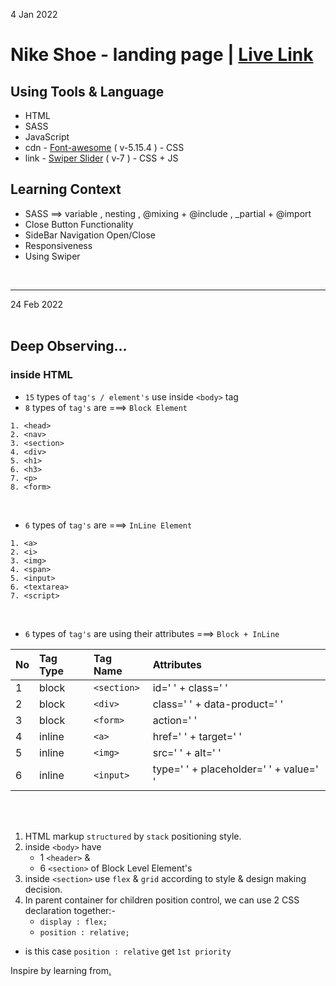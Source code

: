 4 Jan 2022 

# Nike Shoe - landing page | [Live Link](https://taiseen.github.io/shoe-landing-page)

## Using Tools & Language
* HTML
* SASS 
* JavaScript
* cdn - [Font-awesome](https://cdnjs.com/libraries/font-awesome) ( v-5.15.4 ) - CSS 
* link - [Swiper Slider](https://swiperjs.com/get-started#use-swiper-from-cdn) ( v-7 ) - CSS + JS 


## Learning Context

* SASS ==> variable , nesting , @mixing + @include , _partial + @import
* Close Button Functionality 
* SideBar Navigation Open/Close
* Responsiveness
* Using Swiper 

<br/>
<hr/>
24 Feb 2022
<br/>
<br/>

## Deep Observing... 

### inside HTML

* `15` types of `tag's / element's` use inside `<body>` tag 
* `8` types of `tag's` are ===> `Block Element`

```
1. <head> 
2. <nav>
3. <section>
4. <div>
5. <h1>
6. <h3>
7. <p>
8. <form>
```

 <br/>

* `6` types of `tag's` are ===> `InLine Element`

```
1. <a> 
2. <i>
3. <img>
4. <span>
5. <input>
6. <textarea>
7. <script>
```

<br/>

* `6` types of `tag's` are using their attributes ===> `Block + InLine `

| No| Tag Type | Tag Name    | Attributes                               |
|:--| :--------| :---------- | :----------------------------------------|
| 1 | block    | `<section>` | id=' ' + class=' '                       |
| 2 | block    | `<div>`     | class=' ' + data-product=' '             |
| 3 | block    | `<form>`    | action=' '                               |
| 4 | inline   | `<a>`       | href=' ' + target=' '                    |
| 5 | inline   | `<img>`     | src=' ' + alt=' '                        |
| 6 | inline   | `<input>`   | type=' ' + placeholder=' ' + value=' '   |


<br/> <br/>



1. HTML markup `structured` by `stack` positioning style.
2. inside `<body>` have
    + 1 `<header>` &
    + 6 `<section>` of Block Level Element's
3. inside `<section>` use `flex` & `grid` according to style & design making decision.
4. In parent container for children position control, we can use 2 CSS declaration together:- 
    + `display : flex;`
    + `position : relative;`

* is this case `position : relative` get `1st priority`


Inspire by learning from[.](https://youtu.be/azzvAk_r9cE)
